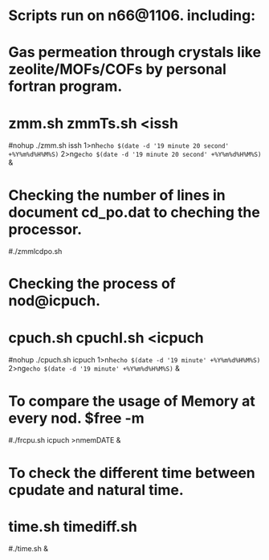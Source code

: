 # Scripts run on n66@1106. including:

# Gas permeation through crystals like zeolite/MOFs/COFs by personal fortran program.
# zmm.sh zmmTs.sh <issh
#nohup ./zmm.sh issh 1>nh`echo $(date -d '19 minute 20 second' +%Y%m%d%H%M%S)` 2>ng`echo $(date -d '19 minute 20 second' +%Y%m%d%H%M%S)` &

# Checking the number of lines in document cd_po.dat to cheching the processor.
#./zmmlcdpo.sh

# Checking the process of nod@icpuch. 
# cpuch.sh cpuchI.sh <icpuch
#nohup ./cpuch.sh icpuch 1>nh`echo $(date -d '19 minute' +%Y%m%d%H%M%S)` 2>ng`echo $(date -d '19 minute' +%Y%m%d%H%M%S)` &

# To compare the usage of Memory at every nod. $free -m
#./frcpu.sh icpuch >nmemDATE &

# To check the different time between cpudate and natural time.
# time.sh timediff.sh
#./time.sh &
